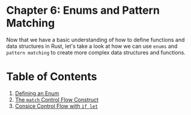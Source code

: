 # Chapter 6: Enums and Pattern Matching

Now that we have a basic understanding of how to define functions and data structures in Rust, let's take a look at how we can use ``enums`` and ``pattern matching`` to create more complex data structures and functions.

# Table of Contents

1. [Defining an Enum](./1_defining_an_enum/readme.md)
2. [The `match` Control Flow Construct](./2_the_match_control_flow_construct/readme.md)
3. [Consice Control Flow with `if let`](./3_concise_control_flow_with_if_let/readme.md)